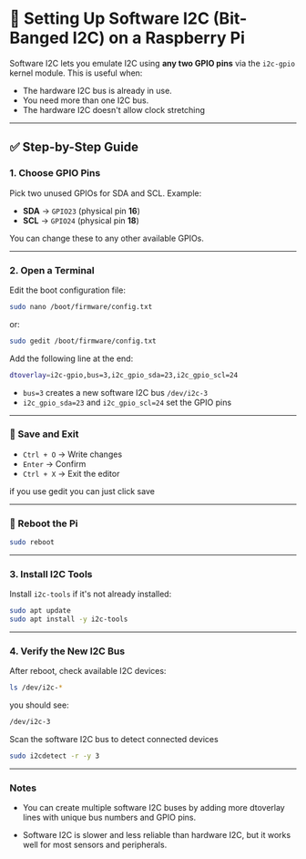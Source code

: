 # 🧪 Setting Up Software I2C (Bit-Banged I2C) on a Raspberry Pi

Software I2C lets you emulate I2C using **any two GPIO pins** via the `i2c-gpio` kernel module. This is useful when:

- The hardware I2C bus is already in use.
- You need more than one I2C bus.
- The hardware I2C doesn't allow clock stretching

---

## ✅ Step-by-Step Guide

### 1. Choose GPIO Pins

Pick two unused GPIOs for SDA and SCL. Example:

- **SDA** → `GPIO23` (physical pin **16**)  
- **SCL** → `GPIO24` (physical pin **18**)

You can change these to any other available GPIOs.

---

### 2. Open a Terminal

Edit the boot configuration file:

```bash
sudo nano /boot/firmware/config.txt
```
or:
```bash
sudo gedit /boot/firmware/config.txt
```

Add the following line at the end:
```bash
dtoverlay=i2c-gpio,bus=3,i2c_gpio_sda=23,i2c_gpio_scl=24
```
- `bus=3` creates a new software I2C bus `/dev/i2c-3`  
- `i2c_gpio_sda=23` and `i2c_gpio_scl=24` set the GPIO pins
---

### 💾 Save and Exit

- `Ctrl + O` → Write changes  
- `Enter` → Confirm  
- `Ctrl + X` → Exit the editor

if you use gedit you can just click save

---

### 🔁 Reboot the Pi

```bash
sudo reboot
```

---

### 3. Install I2C Tools

Install `i2c-tools` if it's not already installed:

```bash
sudo apt update
sudo apt install -y i2c-tools
```

---

### 4. Verify the New I2C Bus

After reboot, check available I2C devices:

```bash
ls /dev/i2c-*
```
you should see:
```bash
/dev/i2c-3
```
Scan the software I2C bus to detect connected devices
```bash
sudo i2cdetect -r -y 3
```

---

### Notes
- You can create multiple software I2C buses by adding more dtoverlay lines with unique bus numbers and GPIO pins.

- Software I2C is slower and less reliable than hardware I2C, but it works well for most sensors and peripherals.